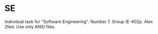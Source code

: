 # SE
Individual task for "Software Engineering". Number 7. Group IE-402p. Alex 2fed.
Use only ANSI files.
